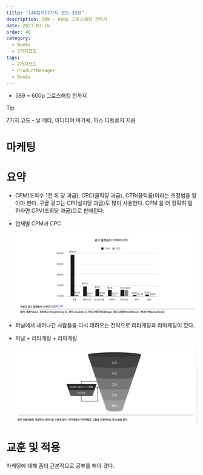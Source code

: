 ```yaml
---
title: "[46일차]7가지 코드-33장"
description: 589 ~ 600p 그로스해킹 전까지
date: 2023-07-16
order: 46
category:
  - Books
  - 7가지코드
tags:
  - 7가지코드
  - ProductManager
  - Books
---
```


- 589 ~ 600p 그로스해킹 전까지

>[!tip]
>7가지 코드 - 닐 메타, 아디티야 아가쉐, 파스 디트로자 지음


# 마케팅

# 요약

- CPM(조회수 1천 회 당 과금), CPC(클릭당 과금), CTR(클릭률)이라는 측정법을 알아야 한다. 구글 광고는 CPI(설치당 과금)도 많이 사용한다. CPM 을 더 정확히 말하자면 CPV(조회당 과금)으로 판매된다.
- 업체별 CPM과 CPC
    
    ![Untitled](image-46/Untitled.png)
    
- 퍼널에서 새어나간 사람들을 다시 데려오는 전략으로 리타게팅과 리마케팅이 있다.
- 퍼널 + 리타게팅 + 리마케팅
    
    ![Untitled](image-46/Untitled%201.png)
    

# 교훈 및 적용

마케팅에 대해 좀더 근본적으로 공부를 해야 겠다.